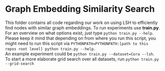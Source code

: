 # Graph Embedding Similarity Search
This folder contains all code regarding our work on using LSH to efficiently find nodes with similar graph embeddings.
To run experiments use **train.py**. For an overview on what options exist, 
just type `python train.py --help`. Please keep it mind that depending on from where you run this script, you might need to run this script via `PYTHONPATH=PYTHONPATH:[path to this repos root level] python train.py --help`.  
An example experiment could be `python train.py --dataset=Cora --lsh`.  
To start a more elaborate grid search over all datasets, run `python train.py --grid-search`
